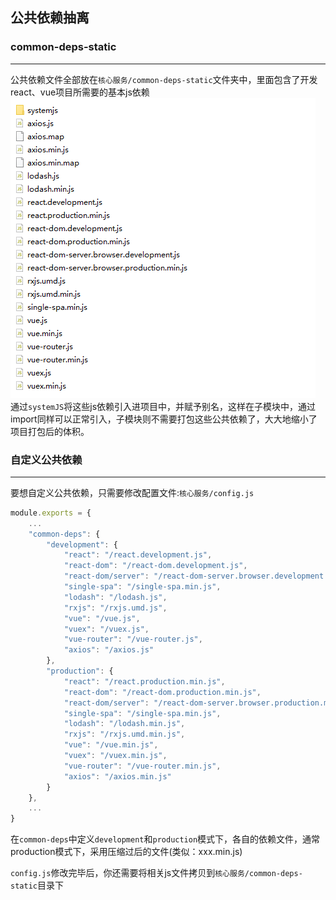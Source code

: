 ## 公共依赖抽离

### common-deps-static
***
公共依赖文件全部放在`核心服务/common-deps-static`文件夹中，里面包含了开发react、vue项目所需要的基本js依赖
![公共依赖模块](./common_deps.png)  
通过`systemJS`将这些js依赖引入进项目中，并赋予别名，这样在子模块中，通过import同样可以正常引入，子模块则不需要打包这些公共依赖了，大大地缩小了项目打包后的体积。

### 自定义公共依赖
***
要想自定义公共依赖，只需要修改配置文件:`核心服务/config.js`

```js
module.exports = {
    ...
    "common-deps": {
        "development": {
            "react": "/react.development.js",
            "react-dom": "/react-dom.development.js",
            "react-dom/server": "/react-dom-server.browser.development.js",
            "single-spa": "/single-spa.min.js",
            "lodash": "/lodash.js",
            "rxjs": "/rxjs.umd.js",
            "vue": "/vue.js",
            "vuex": "/vuex.js",
            "vue-router": "/vue-router.js",
            "axios": "/axios.js"
        },
        "production": {
            "react": "/react.production.min.js",
            "react-dom": "/react-dom.production.min.js",
            "react-dom/server": "/react-dom-server.browser.production.min.js",
            "single-spa": "/single-spa.min.js",
            "lodash": "/lodash.min.js",
            "rxjs": "/rxjs.umd.min.js",
            "vue": "/vue.min.js",
            "vuex": "/vuex.min.js",
            "vue-router": "/vue-router.min.js",
            "axios": "/axios.min.js"
        }
    },
    ...
}
```  
在`common-deps`中定义`development`和`production`模式下，各自的依赖文件，通常production模式下，采用压缩过后的文件(类似：xxx.min.js)  

`config.js`修改完毕后，你还需要将相关js文件拷贝到`核心服务/common-deps-static`目录下